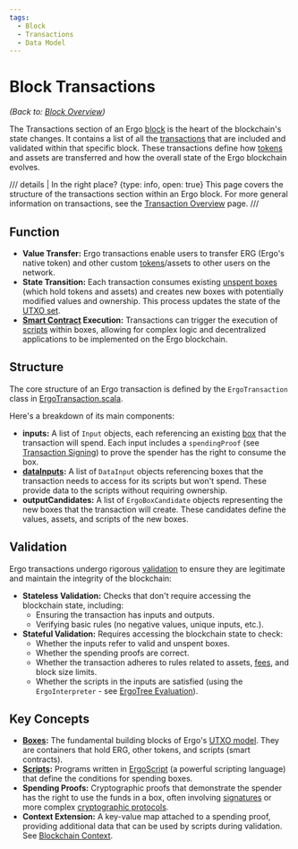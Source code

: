 ```yaml
---
tags:
  - Block
  - Transactions
  - Data Model
---
```


# Block Transactions

*(Back to: [Block Overview](block.md))*

The Transactions section of an Ergo [block](block.md) is the heart of the blockchain's state changes. It contains a list of all the [transactions](transactions.md) that are included and validated within that specific block. These transactions define how [tokens](eip4.md) and assets are transferred and how the overall state of the Ergo blockchain evolves.

/// details | In the right place?
    {type: info, open: true}
This page covers the structure of the transactions section within an Ergo block. For more general information on transactions, see the [Transaction Overview](transactions.md) page.
///
## Function

* **Value Transfer:** Ergo transactions enable users to transfer ERG (Ergo's native token) and other custom [tokens](eip4.md)/assets to other users on the network.
* **State Transition:** Each transaction consumes existing [unspent boxes](box.md) (which hold tokens and assets) and creates new boxes with potentially modified values and ownership. This process updates the state of the [UTXO set](eutxo.md).
* **[Smart Contract](ergoscript.md) Execution:** Transactions can trigger the execution of [scripts](ergoscript.md) within boxes, allowing for complex logic and decentralized applications to be implemented on the Ergo blockchain.

## Structure

The core structure of an Ergo transaction is defined by the `ErgoTransaction` class in [ErgoTransaction.scala](https://github.com/ergoplatform/ergo/blob/master/ergo-core/src/main/scala/org/ergoplatform/modifiers/mempool/ErgoTransaction.scala).

Here's a breakdown of its main components:

* **inputs:** A list of `Input` objects, each referencing an existing [box](box.md) that the transaction will spend. Each input includes a `spendingProof` (see [Transaction Signing](signing.md)) to prove the spender has the right to consume the box.
* **[dataInputs](read-only-inputs.md):** A list of `DataInput` objects referencing boxes that the transaction needs to access for its scripts but won't spend. These provide data to the scripts without requiring ownership.
* **outputCandidates:** A list of `ErgoBoxCandidate` objects representing the new boxes that the transaction will create. These candidates define the values, assets, and scripts of the new boxes.

## Validation

Ergo transactions undergo rigorous [validation](validation.md) to ensure they are legitimate and maintain the integrity of the blockchain:

* **Stateless Validation:** Checks that don't require accessing the blockchain state, including:
    * Ensuring the transaction has inputs and outputs.
    * Verifying basic rules (no negative values, unique inputs, etc.).
* **Stateful Validation:** Requires accessing the blockchain state to check:
    * Whether the inputs refer to valid and unspent boxes.
    * Whether the spending proofs are correct.
    * Whether the transaction adheres to rules related to assets, [fees](min-fee.md), and block size limits.
    * Whether the scripts in the inputs are satisfied (using the `ErgoInterpreter` - see [ErgoTree Evaluation](evaluation.md)).

## Key Concepts

* **[Boxes](box.md):** The fundamental building blocks of Ergo's [UTXO model](eutxo.md). They are containers that hold ERG, other tokens, and scripts (smart contracts).
* **[Scripts](ergoscript.md):** Programs written in [ErgoScript](ergoscript.md) (a powerful scripting language) that define the conditions for spending boxes.
* **Spending Proofs:** Cryptographic proofs that demonstrate the spender has the right to use the funds in a box, often involving [signatures](signing.md) or more complex [cryptographic protocols](sigma.md).
* **Context Extension:** A key-value map attached to a spending proof, providing additional data that can be used by scripts during validation. See [Blockchain Context](blockchain-context.md).
